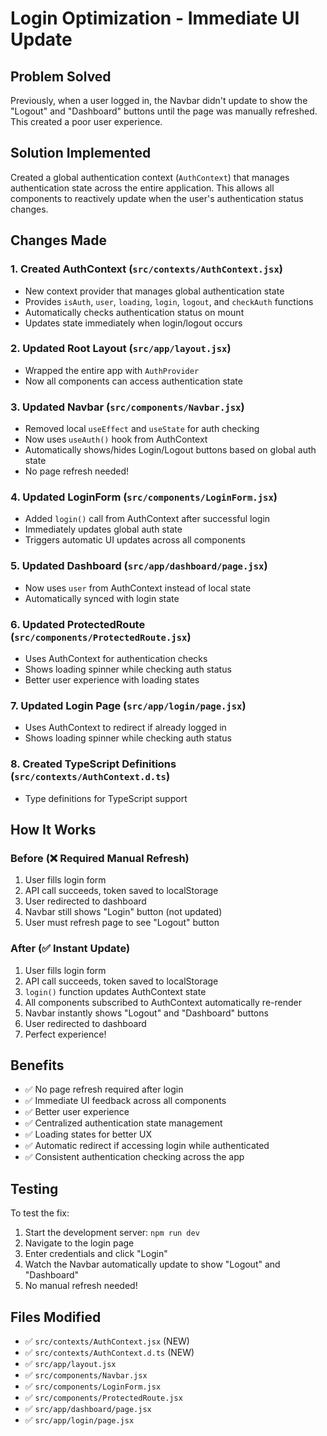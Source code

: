 # Login Optimization - Immediate UI Update

## Problem Solved
Previously, when a user logged in, the Navbar didn't update to show the "Logout" and "Dashboard" buttons until the page was manually refreshed. This created a poor user experience.

## Solution Implemented
Created a global authentication context (`AuthContext`) that manages authentication state across the entire application. This allows all components to reactively update when the user's authentication status changes.

## Changes Made

### 1. Created AuthContext (`src/contexts/AuthContext.jsx`)
- New context provider that manages global authentication state
- Provides `isAuth`, `user`, `loading`, `login`, `logout`, and `checkAuth` functions
- Automatically checks authentication status on mount
- Updates state immediately when login/logout occurs

### 2. Updated Root Layout (`src/app/layout.jsx`)
- Wrapped the entire app with `AuthProvider`
- Now all components can access authentication state

### 3. Updated Navbar (`src/components/Navbar.jsx`)
- Removed local `useEffect` and `useState` for auth checking
- Now uses `useAuth()` hook from AuthContext
- Automatically shows/hides Login/Logout buttons based on global auth state
- No page refresh needed!

### 4. Updated LoginForm (`src/components/LoginForm.jsx`)
- Added `login()` call from AuthContext after successful login
- Immediately updates global auth state
- Triggers automatic UI updates across all components

### 5. Updated Dashboard (`src/app/dashboard/page.jsx`)
- Now uses `user` from AuthContext instead of local state
- Automatically synced with login state

### 6. Updated ProtectedRoute (`src/components/ProtectedRoute.jsx`)
- Uses AuthContext for authentication checks
- Shows loading spinner while checking auth status
- Better user experience with loading states

### 7. Updated Login Page (`src/app/login/page.jsx`)
- Uses AuthContext to redirect if already logged in
- Shows loading spinner while checking auth status

### 8. Created TypeScript Definitions (`src/contexts/AuthContext.d.ts`)
- Type definitions for TypeScript support

## How It Works

### Before (❌ Required Manual Refresh)
1. User fills login form
2. API call succeeds, token saved to localStorage
3. User redirected to dashboard
4. Navbar still shows "Login" button (not updated)
5. User must refresh page to see "Logout" button

### After (✅ Instant Update)
1. User fills login form
2. API call succeeds, token saved to localStorage
3. `login()` function updates AuthContext state
4. All components subscribed to AuthContext automatically re-render
5. Navbar instantly shows "Logout" and "Dashboard" buttons
6. User redirected to dashboard
7. Perfect experience!

## Benefits
- ✅ No page refresh required after login
- ✅ Immediate UI feedback across all components
- ✅ Better user experience
- ✅ Centralized authentication state management
- ✅ Loading states for better UX
- ✅ Automatic redirect if accessing login while authenticated
- ✅ Consistent authentication checking across the app

## Testing
To test the fix:
1. Start the development server: `npm run dev`
2. Navigate to the login page
3. Enter credentials and click "Login"
4. Watch the Navbar automatically update to show "Logout" and "Dashboard"
5. No manual refresh needed!

## Files Modified
- ✅ `src/contexts/AuthContext.jsx` (NEW)
- ✅ `src/contexts/AuthContext.d.ts` (NEW)
- ✅ `src/app/layout.jsx`
- ✅ `src/components/Navbar.jsx`
- ✅ `src/components/LoginForm.jsx`
- ✅ `src/components/ProtectedRoute.jsx`
- ✅ `src/app/dashboard/page.jsx`
- ✅ `src/app/login/page.jsx`
